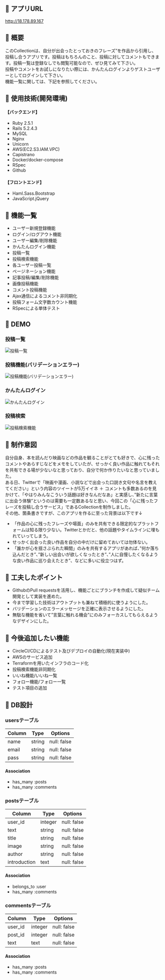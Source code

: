 ## :green_book: アプリURL
http://18.178.89.167

## :green_book: 概要
このCollectionは、自分が出会ったとっておきのフレーズ”を作品から引用し、投稿し合うアプリです。投稿はもちろんのこと、投稿に対してコメントもできます。投稿一覧は登録なしでも閲覧可能なので、ぜひ見てみて下さい。  
投稿やコメントをお試しになりたい際には、かんたんログインよりゲストユーザーとしてログインして下さい。  
機能一覧に関しては、下記を参照してください。

## :green_book: 使用技術(開発環境)
#### 【バックエンド】
- Ruby 2.5.1
- Rails 5.2.4.3
- MySQL
- Nginx
- Unicorn
- AWS(EC2.S3.IAM.VPC)
- Capistrano
- Docker/docker-compose
- RSpec
- Github
#### 【フロントエンド】
- Haml.Sass.Bootstrap
- JavaScript.jQuery

## :green_book: 機能一覧
- ユーザー新規登録機能
- ログイン/ログアウト機能
- ユーザー編集/削除機能
- かんたんログイン機能
- 投稿一覧
- 投稿検索機能
- 各ユーザー投稿一覧
- ページネーション機能
- 記事投稿/編集/削除機能
- 画像投稿機能
- コメント投稿機能
- Ajax通信によるコメント非同期化
- 投稿フォーム文字数カウント機能
- RSpecによる単体テスト

## :green_book: DEMO
### 投稿一覧
![投稿一覧](https://user-images.githubusercontent.com/53967112/85107852-962b5380-b249-11ea-9a65-69abae5a42bd.gif)

### 投稿機能(バリデーションエラー)
![投稿機能(バリデーションエラー)](https://user-images.githubusercontent.com/53967112/85108409-a4c63a80-b24a-11ea-8a26-6c5511547f70.gif)

### かんたんログイン
![かんたんログイン](https://user-images.githubusercontent.com/53967112/85108584-f66ec500-b24a-11ea-8145-7d985a971ace.gif)

### 投稿検索
![投稿検索機能](https://user-images.githubusercontent.com/53967112/85108934-83b21980-b24b-11ea-9070-53af09e93cd5.gif) 

## :green_book: 制作意図
 自分自身、本を読んだり映画などの作品を観ることがとても好きで、心に残ったコメントやあらすじなどをメモをしていたが、せっかく良い作品に触れてもそれを共有できる場が少ないなと思っており、自分で何か作りたいなと思っていました。  
 ある日、Twitterで「映画や漫画、小説などで出会った口説き文句や名言を教えてください」という内容のツイートが5万イイネ ＋ コメントも多数あるのを見かけて、「やはりみんなこういう話題は好きなんだなあ」と実感し、”新たに言葉に出会う体験”というのは需要も一定数あるなと思い、今回この「心に残ったフレーズを投稿し合うサービス」であるCollectionを制作しました。  
その他、箇条書きですが、このアプリを作るに至った背景は以下です↓
- 「作品の心に残ったフレーズや場面」のみを共有できる限定的なプラットフォームは知る限り少ない。Twitterとかだと、他の話題やタイムラインに埋もれていってしまう。
- せっかく出会った良い作品を自分の中だけに留めておいては勿体ない。
- 「誰かが心を揺さぶられた瞬間」のみを共有するアプリがあれば、”何か落ち込んだとき”、”新しい出会いが欲しくなったとき”、”人に自慢したくなるような良い作品に巡り会えたとき”、などに多いに役立つはず。

## :green_book: 工夫したポイント
- GithubのPull requestsを活用し、機能ごとにブランチを作成して疑似チーム開発として実装を進めた。
- 今まで学習した技術はアウトプットも兼ねて積極的に使うようにした。
- バリデーションのエラーメッセージを正確に表示させるようにした。
- 無駄な機能を省いて”言葉に触れる機会”にのみフォーカスしてもらえるようなデザインにした。

## :green_book: 今後追加したい機能
- CircleCI/CDによるテスト及びデプロイの自動化(現在実装中)
- AWSのサービス追加
- Terraformを用いたインフラのコード化
- 投稿検索機能非同期化
- いいね機能/いいね一覧
- フォロー機能/フォロー一覧
- テスト項目の追加

## :green_book: DB設計
### usersテーブル
|Column|Type|Options|
|------|----|-------|
|name|string|null: false|
|email|string|null: false|
|pass|string|null: false|
#### Association
- has_many :posts
- has_many :comments

### postsテーブル
|Column|Type|Options|
|------|----|-------|
|user_id|integer|null: false|
|text|string|null: false|
|title|string|null: false|
|image|string|null: false|
|author|string|null: false|
|introduction|text|null: false|
#### Association
- belongs_to :user
- has_many :comments

### commentsテーブル
|Column|Type|Options|
|------|----|-------|
|user_id|integer|null: false|
|post_id|integer|null: false|
|text|text|null: false|
#### Association
- has_many :posts
- has_many :comments